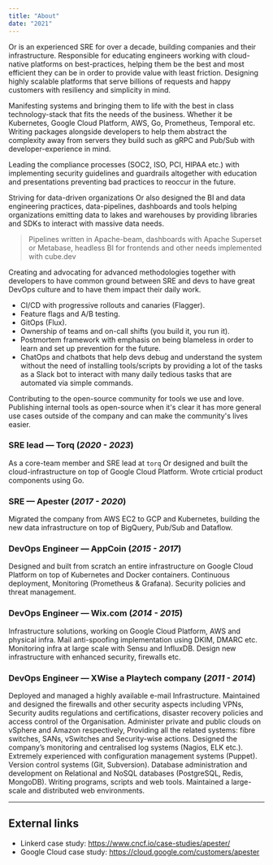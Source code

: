 ```yaml
---
title: "About"
date: "2021"
---
```


Or is an experienced SRE for over a decade, building companies and their infrastructure.
Responsible for educating engineers working with cloud-native platforms on best-practices,
helping them be the best and most efficient they can be in order to provide value with least friction.
Designing highly scalable platforms that serve billions of requests and happy customers with resiliency and simplicity in mind.

Manifesting systems and bringing them to life with the best in class technology-stack that fits the needs of the business.
Whether it be Kubernetes, Google Cloud Platform, AWS, Go, Prometheus, Temporal etc.
Writing packages alongside developers to help them abstract the complexity away from servers they build
such as gRPC and Pub/Sub with developer-experience in mind.

Leading the compliance processes (SOC2, ISO, PCI, HIPAA etc.) with implementing security guidelines and guardrails altogether
with education and presentations preventing bad practices to reoccur in the future.

Striving for data-driven organizations Or also designed the BI and data engineering practices, data-pipelines, dashboards
and tools helping organizations emitting data to lakes and warehouses by providing libraries and SDKs to interact with massive data needs.
> Pipelines written in Apache-beam, dashboards with Apache Superset or Metabase, headless BI for frontends and other needs implemented with cube.dev

Creating and advocating for advanced methodologies together with developers to have common ground between SRE and devs 
to have great DevOps culture and to have them impact their daily work.
- CI/CD with progressive rollouts and canaries (Flagger).
- Feature flags and A/B testing.
- GitOps (Flux).
- Ownership of teams and on-call shifts (you build it, you run it).
- Postmortem framework with emphasis on being blameless in order to learn and set up prevention for the future.
- ChatOps and chatbots that help devs debug and understand the system without the need of installing tools/scripts by providing a lot of the tasks as a Slack bot to interact with many daily tedious tasks that are automated via simple commands.

Contributing to the open-source community for tools we use and love.
Publishing internal tools as open-source when it's clear it has more general use cases outside of the company and can make the community's lives easier.


### SRE lead — Torq (*2020 - 2023*)
As a core-team member and SRE lead at `torq` Or designed and built the
cloud-infrastructure on top of Google Cloud Platform. Wrote crticial product components using Go.

### SRE — Apester (*2017 - 2020*)
Migrated the company from AWS EC2 to GCP and Kubernetes, building the new data infrastructure on top of BigQuery, Pub/Sub and Dataflow.

### DevOps Engineer — AppCoin (*2015 - 2017*)
Designed and built from scratch an entire infrastructure on Google Cloud Platform on top of Kubernetes and Docker containers.
Continuous deployment, Monitoring (Prometheus & Grafana). Security policies and threat management.

### DevOps Engineer — Wix.com (*2014 - 2015*)
Infrastructure solutions, working on Google Cloud Platform, AWS and physical infra.
Mail anti-spoofing implementation using DKIM, DMARC etc. Monitoring infra at large scale with Sensu and InfluxDB.
Design new infrastructure with enhanced security, firewalls etc.

### DevOps Engineer — XWise a Playtech company (*2011 - 2014*)
Deployed and managed a highly available e-mail Infrastructure.
Maintained and designed the firewalls and other security aspects including VPNs, Security audits regulations and certifications, disaster recovery policies and access control of the Organisation.
Administer private and public clouds on vSphere and Amazon respectively, Providing all the related systems: fibre switches, SANs, vSwitches and Security-wise actions.
Designed the company’s monitoring and centralised log systems (Nagios, ELK etc.).
Extremely experienced with configuration management systems (Puppet).
Version control systems (Git, Subversion).
Database administration and development on Relational and NoSQL databases (PostgreSQL, Redis, MongoDB).
Writing programs, scripts and web tools.
Maintained a large-scale and distributed web environments.

---
## External links

- Linkerd case study: https://www.cncf.io/case-studies/apester/
- Google Cloud case study: https://cloud.google.com/customers/apester
